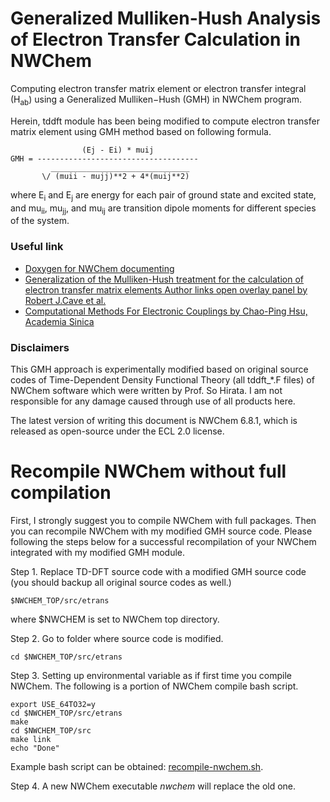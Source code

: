 # Generalized Mulliken-Hush Analysis of Electron Transfer Calculation in NWChem

Computing electron transfer matrix element or electron transfer integral (H<sub>ab</sub>) using a Generalized Mulliken−Hush (GMH) in NWChem program.

Herein, tddft module has been being modified to compute electron transfer matrix element using GMH method based on following formula.

```
                (Ej - Ei) * muij
GMH = ------------------------------------
         _______________________________
       \/ (muii - mujj)**2 + 4*(muij**2)
```

where E<sub>i</sub> and E<sub>j</sub> are energy for each pair of ground state and excited state, and mu<sub>ii</sub>, mu<sub>jj</sub>, and mu<sub>ij</sub> are transition dipole moments for different species of the system.

### Useful link
 - [Doxygen for NWChem documenting](http://www.doxygen.nl/)
 - [Generalization of the Mulliken-Hush treatment for the calculation of electron transfer matrix elements Author links open overlay panel by Robert J.Cave et al.](https://www.sciencedirect.com/science/article/abs/pii/0009261495013105)
 - [Computational Methods For Electronic Couplings by Chao-Ping Hsu, Academia Sinica](http://www.q-chem.com/tutorial/Cherri_Hsu_Electronic_Coupling.pdf)

### Disclaimers

This GMH approach is experimentally modified based on original source codes of Time-Dependent Density Functional Theory (all tddft_\*.F files) of NWChem software which were written by Prof. So Hirata. I am not responsible for any damage caused through use of all products here.

The latest version of writing this document is NWChem 6.8.1, which is released as open-source under the ECL 2.0 license.

# Recompile NWChem without full compilation

First, I strongly suggest you to compile NWChem with full packages. Then you can recompile NWChem with my modified GMH source code. Please following the steps below for a successful recompilation of your NWChem integrated with my modified GMH module.

Step 1. Replace TD-DFT source code with a modified GMH source code (you should backup all original source codes as well.)

```
$NWCHEM_TOP/src/etrans
```

where $NWCHEM is set to NWChem top directory.

Step 2. Go to folder where source code is modified.

```
cd $NWCHEM_TOP/src/etrans
```

Step 3. Setting up environmental variable as if first time you compile NWChem. The following is a portion of NWChem compile bash script.

```
export USE_64TO32=y
cd $NWCHEM_TOP/src/etrans
make
cd $NWCHEM_TOP/src
make link
echo "Done"
```

Example bash script can be obtained: [recompile-nwchem.sh](recompile-nwchem.sh).

Step 4. A new NWChem executable *nwchem* will replace the old one.


